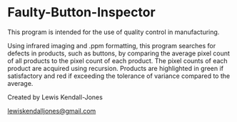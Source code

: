 # Faulty-Button-Inspector
This program is intended for the use of quality control in manufacturing.

Using infrared imaging and .ppm formatting, this program searches for defects in products, such as buttons, by comparing the average pixel count of all products 
to the pixel count of each product. The pixel counts of each product are acquired using recursion. Products are highlighted in green if satisfactory and red if 
exceeding the tolerance of variance compared to the average.

Created by Lewis Kendall-Jones

lewiskendalljones@gmail.com

